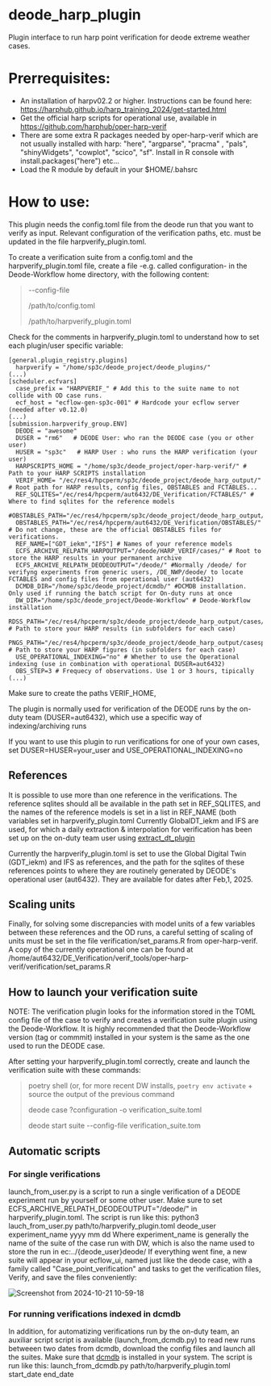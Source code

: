 # deode_harp_plugin
Plugin interface to run harp point verification for deode extreme weather cases.

# Prerrequisites:
- An installation of harpv02.2 or higher. Instructions can be found here: https://harphub.github.io/harp_training_2024/get-started.html
- Get the official harp scripts for operational use, available in https://github.com/harphub/oper-harp-verif
- There are some extra R packages needed by oper-harp-verif which are not usually installed with harp: "here", "argparse", "pracma" , "pals", "shinyWidgets", "cowplot", "scico", "sf". Install in R console with install.packages("here") etc...
- Load the R module by default in your $HOME/.bahsrc
  
# How to use:
This plugin needs the config.toml file from the deode run that you want to verify as input. Relevant configuration of the verification paths, etc. must be updated in the file harpverify_plugin.toml. 

To create a verification suite from a config.toml and the harpverify_plugin.toml file, create a file -e.g. called configuration- in the Deode-Workflow home directory, with the following content:

> --config-file
> 
>   /path/to/config.toml
> 
>   /path/to/harpverify_plugin.toml
>
Check for the comments in harpverify_plugin.toml to understand how to set each plugin/user specific variable:
```
[general.plugin_registry.plugins]
  harpverify = "/home/sp3c/deode_project/deode_plugins/"
(...)
[scheduler.ecfvars]
  case_prefix = "HARPVERIF_" # Add this to the suite name to not collide with OD case runs.
  ecf_host = "ecflow-gen-sp3c-001" # Hardcode your ecflow server (needed after v0.12.0)
(...)
[submission.harpverify_group.ENV]
  DEODE = "awesome"
  DUSER = "rm6"   # DEODE User: who ran the DEODE case (you or other user)
  HUSER = "sp3c"   # HARP User : who runs the HARP verification (your user)
  HARPSCRIPTS_HOME = "/home/sp3c/deode_project/oper-harp-verif/" # Path to your HARP SCRIPTS installation
  VERIF_HOME= "/ec/res4/hpcperm/sp3c/deode_project/deode_harp_output/" # Root path for HARP results, config files, OBSTABLES and FCTABLES...
  REF_SQLITES="/ec/res4/hpcperm/aut6432/DE_Verification/FCTABLES/" # Where to find sqlites for the reference models
  #OBSTABLES_PATH="/ec/res4/hpcperm/sp3c/deode_project/deode_harp_output/OBSTABLE_MERGED/"
  OBSTABLES_PATH="/ec/res4/hpcperm/aut6432/DE_Verification/OBSTABLES/" # Do not change, these are the official OBSTABLES files for verifications.
  REF_NAME=["GDT_iekm","IFS"] # Names of your reference models
  ECFS_ARCHIVE_RELPATH_HARPOUTPUT="/deode/HARP_VERIF/cases/" # Root to store the HARP results in your permanent archive
  ECFS_ARCHIVE_RELPATH_DEODEOUTPUT="/deode/" #Normally /deode/ for verifyng experiments from generic users, /DE_NWP/deode/ to locate FCTABLES and config files from operational user (aut6432)
  DCMDB_DIR="/home/sp3c/deode_project/dcmdb/" #DCMDB installation. Only used if running the batch script for On-duty runs at once
  DW_DIR="/home/sp3c/deode_project/Deode-Workflow" # Deode-Workflow installation
  RDSS_PATH="/ec/res4/hpcperm/sp3c/deode_project/deode_harp_output/cases/iekm/" # Path to store your HARP results (in subfolders for each case)
  PNGS_PATH="/ec/res4/hpcperm/sp3c/deode_project/deode_harp_output/casesplots/iekm/" # Path to store your HARP figures (in subfolders for each case)
  USE_OPERATIONAL_INDEXING="no" # Whether to use the Operational indexing (use in combination with operational DUSER=aut6432)
  OBS_STEP=3 # Frequecy of observations. Use 1 or 3 hours, tipically
(...)
```
Make sure to create the paths VERIF_HOME, 

The plugin is normally used for verification of the DEODE runs by the on-duty team (DUSER=aut6432), which use a specific way of indexing/archiving runs

If you want to use this plugin to run verifications for one of your own cases, set DUSER=HUSER=your_user and USE_OPERATIONAL_INDEXING=no
## References
It is possible to use more than one reference in the verifications. The reference sqlites should all be available in the path set in REF_SQLITES, and the names of the reference models is set in a list in REF_NAME (both variables set in harpverify_plugin.toml Currently GlobalDT_iekm and IFS are used, for which a daily extraction & interpolation for verification has been set up on the on-duty team user using [extract_dt_plugin](https://github.com/destination-earth-digital-twins/extract_dt_plugin)

Currently the harpverify_plugin.toml is set to use the Global Digital Twin (GDT_iekm) and IFS as references, and the path for the sqlites of these references points to where they are routinely generated by DEODE's operational user (aut6432). They are available for dates after Feb,1, 2025. 
## Scaling units
Finally, for solving some discrepancies with model units of a few variables between these references and the OD runs, a careful setting of scaling of units must be set in the file verification/set_params.R from oper-harp-verif. A copy of the currently operational one can be found at /home/aut6432/DE_Verification/verif_tools/oper-harp-verif/verification/set_params.R
## How to launch your verification suite
NOTE: The verification plugin looks for the information stored in the TOML config file of the case to verify and creates a verification suite plugin using the Deode-Workflow. It is highly recommended that the Deode-Workflow version (tag or commmit) installed in your system is the same as the one used to run the DEODE case. 

After setting your harpverify_plugin.toml correctly, create and launch the verification suite with these commands: 
> poetry shell (or, for more recent DW installs, `poetry env activate` + source the output of the previous command
> 
> deode case ?configuration -o verification_suite.toml
> 
> deode start suite --config-file verification_suite.tom
>
## Automatic scripts

### For single verifications 
launch_from_user.py is a script to run a single verification of a DEODE experiment run by yourself or some other user. Make sure to set ECFS_ARCHIVE_RELPATH_DEODEOUTPUT="/deode/" in harpverify_plugin.toml. The script is run like this:
python3 lauch_from_user.py path/to/harpverify_plugin.toml deode_user experiment_name yyyy mm dd
Where experiment_name is generally the name of the suite of the case run with DW, which is also the name used to store the run in ec:../{deode_user}deode/
If everything went fine, a new suite will appear in your ecflow_ui, named just like the deode case, with a family called "Case_point_verification" and tasks to get the verification files, Verify, and save the files conveniently:

![Screenshot from 2024-10-21 10-59-18](https://github.com/user-attachments/assets/f68f5f10-2488-437b-932d-709bd8914d60)

### For running verifications indexed in dcmdb
In addition, for automatizing verifications run by the on-duty team, an auxiliar script script is available (launch_from_dcmdb.py) to read new runs betweeen two dates from dcmdb,
download the config files and launch all the suites. Make sure that [dcmdb](https://github.com/destination-earth-digital-twins/dcmdb) is installed in your system. The script is run like this:
launch_from_dcmdb.py path/to/harpverify_plugin.toml start_date end_date

